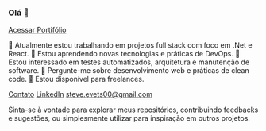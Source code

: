### Olá 👋
[Acessar Portifólio](https://steve.infotecdevs.com.br)

🔭 Atualmente estou trabalhando em projetos full stack com foco em .Net e React.
🌱 Estou aprendendo novas tecnologias e práticas de DevOps.
🤔 Estou interessado em testes automatizados, arquitetura e manutenção de software.
💬 Pergunte-me sobre desenvolvimento web e práticas de clean code.
💼 Estou disponível para freelances.

[Contato](https://wa.me/5511997681306?text=Inicie+chat+via+WhatsApp)
[LinkedIn](https://www.linkedin.com/in/steve-silva-752563226/)
steve.evets00@gmail.com

Sinta-se à vontade para explorar meus repositórios, contribuindo feedbacks e sugestões, ou simplesmente utilizar para inspiração em outros projetos.

